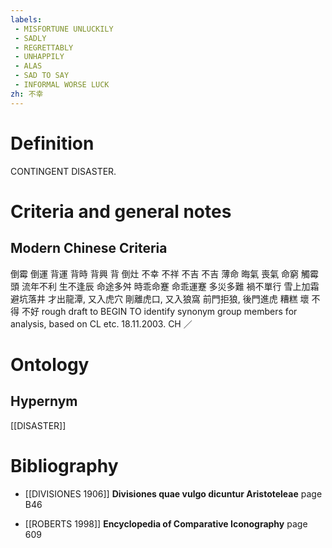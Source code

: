 ```yaml
---
labels: 
 - MISFORTUNE UNLUCKILY
 - SADLY
 - REGRETTABLY
 - UNHAPPILY
 - ALAS
 - SAD TO SAY
 - INFORMAL WORSE LUCK
zh: 不幸
---
```


# Definition
CONTINGENT DISASTER.
# Criteria and general notes
## Modern Chinese Criteria
倒霉
倒運
背運
背時
背興
背
倒灶
不幸
不祥
不吉
不吉
薄命
晦氣
喪氣
命窮
觸霉頭
流年不利
生不逢辰
命途多舛
時乖命蹇
命乖運蹇
多災多難
禍不單行
雪上加霜
避坑落井
才出龍潭, 又入虎穴
剛離虎口, 又入狼窩
前門拒狼, 後門進虎
糟糕
壞
不得
不好
rough draft to BEGIN TO identify synonym group members for analysis, based on CL etc. 18.11.2003. CH ／
# Ontology

## Hypernym
[[DISASTER]]
# Bibliography
- [[DIVISIONES 1906]]
**Divisiones quae vulgo dicuntur Aristoteleae** page B46

- [[ROBERTS 1998]]
**Encyclopedia of Comparative Iconography** page 609
